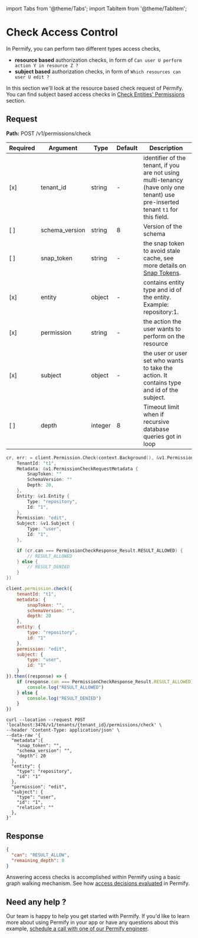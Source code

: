 import Tabs from '@theme/Tabs';
import TabItem from '@theme/TabItem';

# Check Access Control

In Permify, you can perform two different types access checks,

- **resource based** authorization checks, in form of `Can user U perform action Y in resource Z ?`
- **subject based** authorization checks, in form of `Which resources can user U edit ?`

In this section we'll look at the resource based check request of Permify. You can find subject based access checks in [Check Entities' Permissions] section.

[Check Entities' Permissions]: ./lookup-entity

## Request

**Path:** POST /v1/permissions/check

| Required | Argument | Type | Default | Description                                                                                                                     |
|----------|----------|---------|---------|---------------------------------------------------------------------------------------------------------------------------------|
| [x]   | tenant_id | string | - | identifier of the tenant, if you are not using multi-tenancy (have only one tenant) use pre-inserted tenant `t1` for this field. |
| [ ]   | schema_version | string | 8 | Version of the schema                                                                                                           |
| [ ]   | snap_token | string | - | the snap token to avoid stale cache, see more details on [Snap Tokens](../../reference/snap-tokens).                            |
| [x]   | entity | object | - | contains entity type and id of the entity. Example: repository:1.                                                               |
| [x]   | permission | string | - | the action the user wants to perform on the resource                                                                            |
| [x]   | subject | object | - | the user or user set who wants to take the action. It contains type and id of the subject.                                      |
| [ ]   | depth | integer | 8 | Timeout limit when if recursive database queries got in loop                                                                    |


<Tabs>
<TabItem value="go" label="Go">

```go
cr, err: = client.Permission.Check(context.Background(), &v1.PermissionCheckRequest {
    TenantId: "t1",
    Metadata: &v1.PermissionCheckRequestMetadata {
        SnapToken: ""
        SchemaVersion: ""
        Depth: 20,
    },
    Entity: &v1.Entity {
        Type: "repository",
        Id: "1",
    },
    Permission: "edit",
    Subject: &v1.Subject {
        Type: "user",
        Id: "1",
    },

    if (cr.can === PermissionCheckResponse_Result.RESULT_ALLOWED) {
        // RESULT_ALLOWED
    } else {
        // RESULT_DENIED
    }
})
```

</TabItem>
<TabItem value="node" label="Node">

```javascript
client.permission.check({
    tenantId: "t1", 
    metadata: {
        snapToken: "",
        schemaVersion: "",
        depth: 20
    },
    entity: {
        type: "repository",
        id: "1"
    },
    permission: "edit",
    subject: {
        type: "user",
        id: "1"
    }
}).then((response) => {
    if (response.can === PermissionCheckResponse_Result.RESULT_ALLOWED) {
        console.log("RESULT_ALLOWED")
    } else {
        console.log("RESULT_DENIED")
    }
})
```

</TabItem>
<TabItem value="curl" label="cURL">

```curl
curl --location --request POST 'localhost:3476/v1/tenants/{tenant_id}/permissions/check' \
--header 'Content-Type: application/json' \
--data-raw '{
  "metadata":{
    "snap_token": "",
    "schema_version": "",
    "depth": 20
  },
  "entity": {
    "type": "repository",
    "id": "1"
  },
  "permission": "edit",
  "subject": {
    "type": "user",
    "id": "1",
    "relation": ""
  },
}'
```
</TabItem>
</Tabs>

## Response

```json
{
  "can": "RESULT_ALLOW",
  "remaining_depth": 0
}
```

Answering access checks is accomplished within Permify using a basic graph walking mechanism. See how [access decisions evaluated] in Permify.

[access decisions evaluated]: ../../getting-started/enforcement#how-access-decisions-evaluated

## Need any help ?

Our team is happy to help you get started with Permify. If you'd like to learn more about using Permify in your app or have any questions about this example, [schedule a call with one of our Permify engineer](https://meetings-eu1.hubspot.com/ege-aytin/call-with-an-expert).